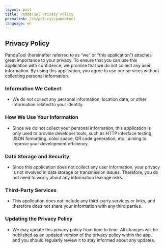 ```yaml
---
layout: post
title: PandaTool Privacy Policy
permalink: /en/policys/pandatool
language: en
---
```


## Privacy Policy

PandaTool (hereinafter referred to as “we” or “this application”) attaches great importance to your privacy. To ensure that you can use this application with confidence, we promise that we do not collect any user information. By using this application, you agree to use our services without collecting personal information.

### Information We Collect
- We do not collect any personal information, location data, or other information related to your identity.

### How We Use Your Information
- Since we do not collect your personal information, this application is only used to provide developer tools, such as HTTP interface testing, JSON formatting, color space, QR code generation, etc., aiming to improve your development efficiency.

### Data Storage and Security
- Since this application does not collect any user information, your privacy is not involved in data storage or transmission issues. Therefore, you do not need to worry about any information leakage risks.

### Third-Party Services
- This application does not include any third-party services or links, and therefore does not share your information with any third parties.

### Updating the Privacy Policy
- We may update this privacy policy from time to time. All changes will be published as an updated version of the privacy policy within the app, and you should regularly review it to stay informed about any updates.

